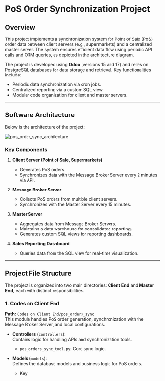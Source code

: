 # PoS Order Synchronization Project

## Overview
This project implements a synchronization system for Point of Sale (PoS) order data between client servers (e.g., supermarkets) and a centralized master server. The system ensures efficient data flow using periodic API calls and ORM queries, as depicted in the architecture diagram.

The project is developed using **Odoo** (versions 15 and 17) and relies on PostgreSQL databases for data storage and retrieval. Key functionalities include:
- Periodic data synchronization via cron jobs.
- Centralized reporting via a custom SQL view.
- Modular code organization for client and master servers.

---

## Software Architecture
Below is the architecture of the project:

![pos_order_sync_architecture](./pos_order_sync_architecture.png)

### Key Components
1. **Client Server (Point of Sale, Supermarkets)**  
   - Generates PoS orders.
   - Synchronizes data with the Message Broker Server every 2 minutes via API.

2. **Message Broker Server**  
   - Collects PoS orders from multiple client servers.
   - Synchronizes with the Master Server every 15 minutes.

3. **Master Server**  
   - Aggregates data from Message Broker Servers.
   - Maintains a data warehouse for consolidated reporting.
   - Generates custom SQL views for reporting dashboards.

4. **Sales Reporting Dashboard**  
   - Queries data from the SQL view for real-time visualization.

---

## Project File Structure
The project is organized into two main directories: **Client End** and **Master End**, each with distinct responsibilities.

### 1. Codes on Client End
**Path:** `Codes on Client End/pos_orders_sync`  
This module handles PoS order generation, synchronization with the Message Broker Server, and local configurations.

- **Controllers** (`controllers`):  
  Contains logic for handling APIs and synchronization tools.
  - `pos_orders_sync_tool.py`: Core sync logic.

- **Models** (`models`):  
  Defines the database models and business logic for PoS orders.
  - Key
